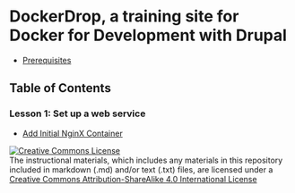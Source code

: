 # DockerDrop, a training site for Docker for Development with Drupal

* [Prerequisites](../docs/prerequisites.md)

## Table of Contents

### Lesson 1:  Set up a web service
* [Add Initial NginX Container](../01-add-nginx/docs/01-add-nginx-container.md)


<a rel="license" href="http://creativecommons.org/licenses/by-sa/4.0/"><img alt="Creative Commons License" style="border-width:0" src="https://i.creativecommons.org/l/by-sa/4.0/88x31.png" /></a><br />The instructional materials, which includes any materials in this repository included in markdown (.md) and/or text (.txt) files, are licensed under a <a rel="license" href="http://creativecommons.org/licenses/by-sa/4.0/">Creative Commons Attribution-ShareAlike 4.0 International License</a>
